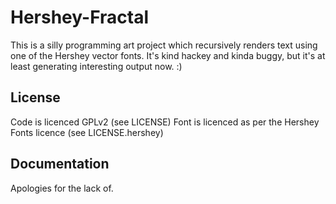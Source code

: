 Hershey-Fractal
===============
This is a silly programming art project which recursively renders text
using one of the Hershey vector fonts. It's kind hackey and kinda buggy,
but it's at least generating interesting output now. :)

License
-------

Code is licenced GPLv2 (see LICENSE)
Font is licenced as per the Hershey Fonts licence (see LICENSE.hershey)

Documentation
-------------
Apologies for the lack of.

